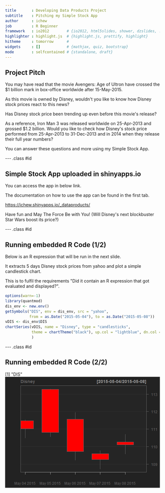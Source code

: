 ```yaml
---
title       : Developing Data Products Project
subtitle    : Pitching my Simple Stock App
author      : ichew
job         : R Beginner
framework   : io2012        # {io2012, html5slides, shower, dzslides, ...}
highlighter : highlight.js  # {highlight.js, prettify, highlight}
hitheme     : tomorrow      # 
widgets     : []            # {mathjax, quiz, bootstrap}
mode        : selfcontained # {standalone, draft}
---
```


## Project Pitch

You may have read that the movie Avengers: Age of Ultron have crossed the $1 billion mark in box-office worldwide after 15-May-2015.

As this movie is owned by Disney, wouldn't you like to know how Disney stock prices react to this news? 

Has Disney stock price been trending up even before this movie's release?

As a reference, Iron Man 3 was released worldwide on 25-Apr-2013 and grossed $1.2 billion. Would you like to check how Disney's stock price performed from 25-Apr-2013 to 31-Dec-2013 and in 2014 when they release their full year numbers?

You can answer these questions and more using my Simple Stock App.

--- .class #id 

## Simple Stock App uploaded in shinyapps.io

You can access the app in below link.

The documentation on how to use the app can be found in the first tab.

https://ichew.shinyapps.io/_dataproducts/

Have fun and May The Force Be with You! 
(Will Disney's next blockbuster Star Wars boost its price?)

--- .class #id 

## Running embedded R Code (1/2)

Below is an R expression that will be run in the next slide.

It extracts 5 days Disney stock prices from yahoo and plot a simple candlestick chart.

This is to fulfil the requirements "Did it contain an R expression that got evaluated and displayed?".


```r
options(warn=-1)
library(quantmod)
dis_env <- new.env()
getSymbols("DIS", env = dis_env, src = "yahoo", 
           from = as.Date("2015-05-04"), to = as.Date("2015-05-08"))
vDIS <- dis_env$DIS
chartSeries(vDIS, name = "Disney", type = "candlesticks", 
            theme = chartTheme("black"), up.col = "lightblue", dn.col = "red",TA=NULL                  
            )
```

--- .class #id 

## Running embedded R Code (2/2)

[1] "DIS"
![plot of chunk unnamed-chunk-2](assets/fig/unnamed-chunk-2-1.png) 
